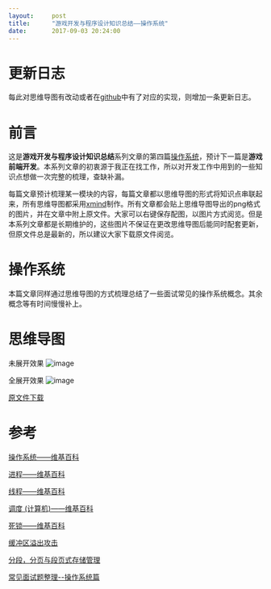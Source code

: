 ```yaml
---
layout:     post
title:      "游戏开发与程序设计知识总结——操作系统"
date:       2017-09-03 20:24:00
---
```


# 更新日志

每此对思维导图有改动或者在[github](https://github.com/AllenKashiwa/StudyCpp)中有了对应的实现，则增加一条更新日志。

# 前言

这是**游戏开发与程序设计知识总结**系列文章的第四篇[操作系统](http://baizihan.me/2017/09/operating_system/)，预计下一篇是**游戏前端开发**。本系列文章的初衷源于我正在找工作，所以对开发工作中用到的一些知识点想做一次完整的梳理，查缺补漏。

每篇文章预计梳理某一模块的内容，每篇文章都以思维导图的形式将知识点串联起来，所有思维导图都采用[xmind](http://www.xmindchina.net/)制作。所有文章都会贴上思维导图导出的png格式的图片，并在文章中附上原文件。大家可以右键保存配图，以图片方式阅览。但是本系列文章都是长期维护的，这些图片不保证在更改思维导图后能同时配套更新，但原文件总是最新的，所以建议大家下载原文件阅览。

# 操作系统

本篇文章同样通过思维导图的方式梳理总结了一些面试常见的操作系统概念。其余概念等有时间慢慢补上。

# 思维导图

未展开效果
![image](http://baizihan.me/assets/images/in-post/operating_system/operating_system.png)

全展开效果
![image](http://baizihan.me/assets/images/in-post/operating_system/operating_system_all.png)

[原文件下载](http://baizihan.me/assets/files/operating_system.xmind)

# 参考

[操作系统——维基百科](https://zh.wikipedia.org/wiki/%E6%93%8D%E4%BD%9C%E7%B3%BB%E7%BB%9F)

[进程——维基百科](https://zh.wikipedia.org/wiki/%E8%A1%8C%E7%A8%8B)

[线程——维基百科](https://zh.wikipedia.org/wiki/%E7%BA%BF%E7%A8%8B)

[调度 (计算机)——维基百科](https://zh.wikipedia.org/wiki/%E8%B0%83%E5%BA%A6_(%E8%AE%A1%E7%AE%97%E6%9C%BA))

[死锁——维基百科](https://zh.wikipedia.org/wiki/%E6%AD%BB%E9%94%81)

[缓冲区溢出攻击](http://www.cnblogs.com/fanzhidongyzby/archive/2013/08/10/3250405.html)

[分段，分页与段页式存储管理](http://blog.csdn.net/zephyr_be_brave/article/details/8944967)

[常见面试题整理--操作系统篇](https://zhuanlan.zhihu.com/p/23755202)
